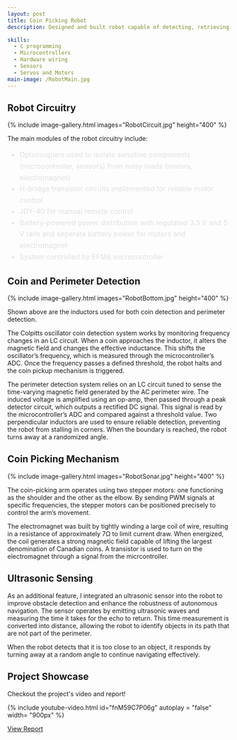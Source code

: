 ```yaml
---
layout: post
title: Coin Picking Robot 
description: Designed and built robot capable of detecting, retrieving, and storing coins within a defined perimeter using the EFM8 and STM32 microcontrollers. The system supports both manual (remote-controlled) and autonomous operation. In autonomous mode, the objective is to collect 20 coins within a 0.5 m × 1 m area as quickly as possible. This project was completed in a team of six, and this post highlights the modules I was directly involved with.

skills: 
  - C programming
  - Microcontrollers
  - Hardware wiring
  - Sensors
  - Servos and Motors
main-image: /RobotMain.jpg
---
```


## Robot Circuitry
{% include image-gallery.html images="RobotCircuit.jpg" height="400" %}

The main modules of the robot circuitry include:
<ul style="color: #e0e0e0; line-height: 1.6; font-size: 16px;">
  <li>Optocouplers used to isolate sensitive components (microcontroller, sensors) from noisy loads (motors, electromagnet)</li>
  <li>H-bridge transistor circuits implemented for reliable motor control</li>
  <li>JDY-40 for manual remote control</li>
  <li>Battery-powered power distribution with regulated 3.3 V and 5 V rails and seperate battery power for motors and electromagnet</li>
  <li>System controlled by EFM8 microcontroller</li>
</ul>

  
## Coin and Perimeter Detection
{% include image-gallery.html images="RobotBottom.jpg" height="400" %}

Shown above are the inductors used for both coin detection and perimeter detection.

The Colpitts oscillator coin detection system works by monitoring frequency changes in an LC circuit. When a coin approaches the inductor, it alters the magnetic field and changes the effective inductance. This shifts the oscillator’s frequency, which is measured through the microcontroller’s ADC. Once the frequency passes a defined threshold, the robot halts and the coin pickup mechanism is triggered.

The perimeter detection system relies on an LC circuit tuned to sense the time-varying magnetic field generated by the AC perimeter wire. The induced voltage is amplified using an op-amp, then passed through a peak detector circuit, which outputs a rectified DC signal. This signal is read by the microcontroller’s ADC and compared against a threshold value. Two perpendicular inductors are used to ensure reliable detection, preventing the robot from stalling in corners. When the boundary is reached, the robot turns away at a randomized angle.

## Coin Picking Mechanism 
{% include image-gallery.html images="RobotSonar.jpg" height="400" %}

The coin-picking arm operates using two stepper motors: one functioning as the shoulder and the other as the elbow. By sending PWM signals at specific frequencies, the stepper motors can be positioned precisely to control the arm’s movement.

The electromagnet was built by tightly winding a large coil of wire, resulting in a resistance of approximately 7Ω to limit current draw. When energized, the coil generates a strong magnetic field capable of lifting the largest denomination of Canadian coins. A transistor is used to turn on the electromagnet through a signal from the micrcontroller. 

## Ultrasonic Sensing 

As an additional feature, I integrated an ultrasonic sensor into the robot to improve obstacle detection and enhance the robustness of autonomous navigation. The sensor operates by emitting ultrasonic waves and measuring the time it takes for the echo to return. This time measurement is converted into distance, allowing the robot to identify objects in its path that are not part of the perimeter.

When the robot detects that it is too close to an object, it responds by turning away at a random angle to continue navigating effectively.

## Project Showcase 

Checkout the project's video and report!

{% include youtube-video.html id="fnM59C7P06g" autoplay = "false" width= "900px" %}  

<a href="https://drive.google.com/file/d/101rXCqt_ncftTJQcAkzx5_E8U2eXSJqr/view?usp=sharing" target="_blank" class="button">View Report</a>
